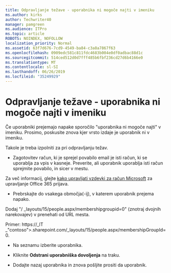 ```yaml
---
title: Odpravljanje težave - uporabnika ni mogoče najti v imeniku
ms.author: kirks
author: Techwriter40
manager: pamgreen
ms.audience: ITPro
ms.topic: article
ROBOTS: NOINDEX, NOFOLLOW
localization_priority: Normal
ms.assetid: 63f7d676-7cd9-4549-ba84-c3a8a7867f63
ms.openlocfilehash: 0909edc581c811fdc4683b004e0df0adbac88d1c
ms.sourcegitcommit: 514ced512d0d7fff485b6fbf236cd27d6b4166e0
ms.translationtype: MT
ms.contentlocale: sl-SI
ms.lasthandoff: 06/26/2019
ms.locfileid: "35249929"
---
```

# <a name="troubleshoot-issue---user-not-found-in-directory"></a>Odpravljanje težave - uporabnika ni mogoče najti v imeniku

Če uporabniki prejemajo napake sporočilo "uporabnika ni mogoče najti" v imeniku. Prosimo, poskusite znova kjer vrsto izdaje je uporabnik ni v imeniku.

Takole je treba izpolniti za pri odpravljanju težav.

- Zagotovitev račun, ki je sprejel povabilo email je isti račun, ki se uporablja za vpis v kasneje. Preverite, ali uporabnik uporablja isti račun sprejmite povabilo, in sicer v mestu. 

Za več informacij, glejte [kako upravljati vzdevki za račun Microsoft</a> za upravljanje Office 365 prijava](https://support.microsoft.com/help/12407/microsoft-account-how-to-manage-aliases). 

- Prebrskajte do vsakega območja(-ij), v katerem uporabnik prejema napako. 

Dodaj "/ _layouts/15/people.aspx/membershipgroupid=0" (znotraj dvojnih narekovajev) v prenehati od URL mesta. 

Primer: https://_lT _"contoso">.sharepoint.com/_layouts/15/people.aspx/membershipGroupId=0.

- Na seznamu izberite uporabnika.

- Kliknite **Odstrani uporabniška dovoljenja** na traku. 
-  Dodajte nazaj uporabnika in znova pošljite prositi da uporabnik.

